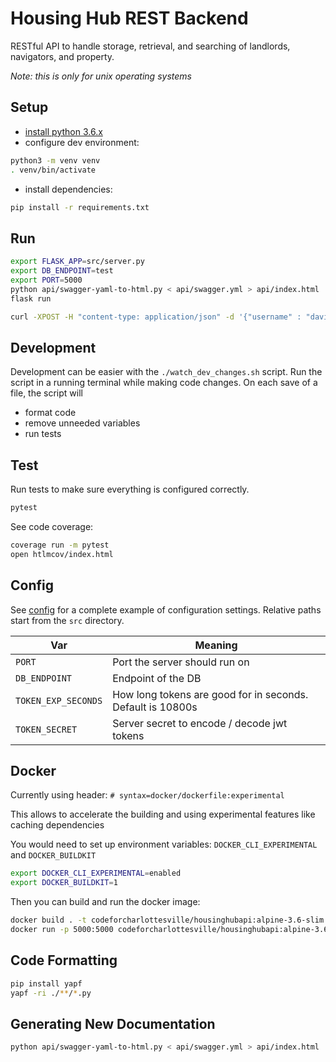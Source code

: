 # Housing Hub REST Backend 

RESTful API to handle storage, retrieval, and searching of landlords, navigators, and property.

*Note: this is only for unix operating systems*

## Setup

- [install python 3.6.x](https://realpython.com/installing-python/)
- configure dev environment:

```bash
python3 -m venv venv
. venv/bin/activate
```

- install dependencies:

```bash
pip install -r requirements.txt
```

## Run

```sh
export FLASK_APP=src/server.py
export DB_ENDPOINT=test
export PORT=5000
python api/swagger-yaml-to-html.py < api/swagger.yml > api/index.html
flask run
```

```bash
curl -XPOST -H "content-type: application/json" -d '{"username" : "david", "password" : "davidrulz"}' http://localhost:5000/navigator
```

## Development

Development can be easier with the `./watch_dev_changes.sh` script. Run the script in a running terminal while making code changes. On each save of a file, the script will 

- format code
- remove unneeded variables
- run tests

## Test

Run tests to make sure everything is configured correctly.
```sh
pytest
```

See code coverage:
```sh
coverage run -m pytest
open htlmcov/index.html
```

## Config

See [config](config.cfg) for a complete example of configuration settings. Relative paths start from the `src` directory.

Var | Meaning
--- | --- |
`PORT` | Port the server should run on
`DB_ENDPOINT` | Endpoint of the DB
`TOKEN_EXP_SECONDS` | How long tokens are good for in seconds. Default is 10800s
`TOKEN_SECRET` | Server secret to encode / decode jwt tokens

## Docker

Currently using header: `# syntax=docker/dockerfile:experimental`

This allows to  accelerate the building and using experimental features like caching dependencies

You would need to set up environment variables: `DOCKER_CLI_EXPERIMENTAL` and `DOCKER_BUILDKIT` 

```bash
export DOCKER_CLI_EXPERIMENTAL=enabled
export DOCKER_BUILDKIT=1
```

Then you can build and run the docker image:

```bash
docker build . -t codeforcharlottesville/housinghubapi:alpine-3.6-slim
docker run -p 5000:5000 codeforcharlottesville/housinghubapi:alpine-3.6-slim
```

## Code Formatting

```sh
pip install yapf
yapf -ri ./**/*.py
```

## Generating New Documentation

```sh
python api/swagger-yaml-to-html.py < api/swagger.yml > api/index.html
```
